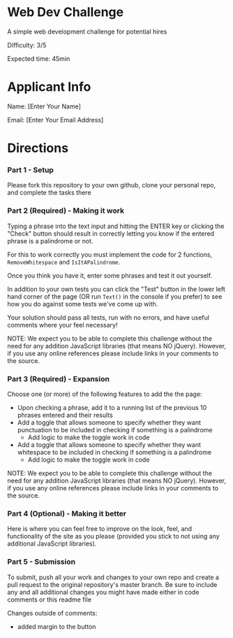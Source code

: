 # Web Dev Challenge
A simple web development challenge for potential hires

Difficulty: 3/5

Expected time: 45min

# Applicant Info
Name: [Enter Your Name]

Email: [Enter Your Email Address]

# Directions

### Part 1 - Setup

Please fork this repository to your own github, clone your personal repo, and complete the tasks there

### Part 2 (Required) - Making it work

Typing a phrase into the text input and hitting the ENTER key or clicking the "Check" button should result in correctly letting you know if the entered phrase is a palindrome or not.

For this to work correctly you must implement the code for 2 functions, `RemoveWhitespace` and `IsItAPalindrome`.

Once you think you have it, enter some phrases and test it out yourself.

In addition to your own tests you can click the "Test" button in the lower left hand corner of the page (OR run `Text()` in the console if you prefer) to see how you do against some tests we've come up with.

Your solution should pass all tests, run with no errors, and have useful comments where your feel necessary!

NOTE: We expect you to be able to complete this challenge without the need for any addition JavaScript libraries (that means NO jQuery). However, if you use any online references please include links in your comments to the source.

### Part 3 (Required) - Expansion

Choose one (or more) of the following features to add the the page:
- Upon checking a phrase, add it to a running list of the previous 10 phrases entered and their results
- Add a toggle that allows someone to specify whether they want punctuation to be included in checking if something is a palindrome
  - Add logic to make the toggle work in code
- Add a toggle that allows someone to specify whether they want whitespace to be included in checking if something is a palindrome
  - Add logic to make the toggle work in code
  
NOTE: We expect you to be able to complete this challenge without the need for any addition JavaScript libraries (that means NO jQuery). However, if you use any online references please include links in your comments to the source.

### Part 4 (Optional) - Making it better

Here is where you can feel free to improve on the look, feel, and functionality of the site as you please (provided you stick to not using any additional JavaScript libraries).

### Part 5 - Submission

To submit, push all your work and changes to your own repo and create a pull request to the original repository's master branch. Be sure to include any and all additional changes you might have made either in code comments or this readme file


Changes outside of comments:
- added margin to the button

